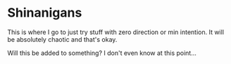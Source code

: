 # Shinanigans
This is where I go to just try stuff with zero direction or min intention. It will be absolutely chaotic and that's okay. 

Will this be added to something? I don't even know at this point...